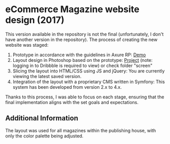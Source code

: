 # eCommerce Magazine website design (2017)

This version available in the repository is not the final (unfortunately, I don't have another version in the repository). The process of creating the new website was staged:

1. Prototype in accordance with the guidelines in Axure RP: [Demo](https://www.berdychowski.com/axure-ecom/)
2. Layout design in Photoshop based on the prototype: [Project](https://dribbble.com/shots/23035752-eCommerce-Magazine-website-design-2017) (note: logging in to Dribbble is required to view) or check folder "screen"
3. Slicing the layout into HTML/CSS using JS and jQuery: You are currently viewing the latest saved version.
4. Integration of the layout with a proprietary CMS written in Symfony: This system has been developed from version 2.x to 4.x.

Thanks to this process, I was able to focus on each stage, ensuring that the final implementation aligns with the set goals and expectations.

## Additional Information

The layout was used for all magazines within the publishing house, with only the color palette being adjusted.
